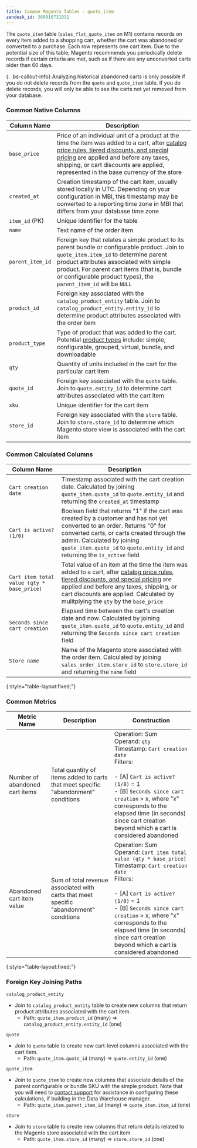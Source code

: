 ```yaml
---
title: Common Magento Tables - quote_item
zendesk_id: 360016731031
---
```


The `quote_item` table (`sales_flat_quote_item` on M1) contains records on every item added to a shopping cart, whether the cart was abandoned or converted to a purchase. Each row represents one cart item. Due to the potential size of this table, Magento recommends you periodically delete records if certain criteria are met, such as if there are any unconverted carts older than 60 days.

{: .bs-callout-info}
Analyzing historical abandoned carts is only possible if you do not delete records from the `quote` and `quote_item` table. If you do delete records, you will only be able to see the carts not yet removed from your database.

### Common Native Columns

|**Column Name**|**Description**|
|---|---|
|`base_price`|Price of an individual unit of a product at the time the item was added to a cart, after [catalog price rules, tiered discounts, and special pricing](https://docs.magento.com/m2/ce/user_guide/catalog/pricing-advanced.html) are applied and before any taxes, shipping, or cart discounts are applied, represented in the base currency of the store|
|`created_at`|Creation timestamp of the cart item, usually stored locally in UTC. Depending on your configuration in MBI, this timestamp may be converted to a reporting time zone in MBI that differs from your database time zone|
|`item_id` (PK)|Unique identifier for the table|
|`name`|Text name of the order item|
|`parent_item_id`|Foreign key that relates a simple product to its parent bundle or configurable product. Join to `quote_item.item_id` to determine parent product attributes associated with simple product. For parent cart items (that is, bundle or configurable product types), the `parent_item_id` will be `NULL`|
|`product_id`|Foreign key associated with the `catalog_product_entity` table. Join to `catalog_product_entity.entity_id` to determine product attributes associated with the order item|
|`product_type`|Type of product that was added to the cart. Potential [product types](https://docs.magento.com/m2/ce/user_guide/catalog/product-types.html) include: simple, configurable, grouped, virtual, bundle, and downloadable|
|`qty`|Quantity of units included in the cart for the particular cart item|
|`quote_id`|Foreign key associated with the `quote` table. Join to `quote.entity_id` to determine cart attributes associated with the cart item|
|`sku`|Unique identifier for the cart item|
|`store_id`|Foreign key associated with the `store` table. Join to `store.store_id` to determine which Magento store view is associated with the cart item|

### Common Calculated Columns

|**Column Name**|**Description**|
|---|---|
|`Cart creation date`|Timestamp associated with the cart creation date. Calculated by joining `quote_item.quote_id` to `quote.entity_id` and returning the `created_at` timestamp|
|`Cart is active? (1/0)`|Boolean field that returns "1" if the cart was created by a customer and has not yet converted to an order. Returns "0" for converted carts, or carts created through the admin. Calculated by joining `quote_item.quote_id` to `quote.entity_id` and returning the `is_active` field|
|`Cart item total value (qty * base_price)`|Total value of an item at the time the item was added to a cart, after [catalog price rules, tiered discounts, and special pricing](https://docs.magento.com/m2/ce/user_guide/catalog/pricing-advanced.html) are applied and before any taxes, shipping, or cart discounts are applied. Calculated by mulitplying the `qty` by the `base_price`
|`Seconds since cart creation`|Elapsed time between the cart's creation date and now. Calculated by joining `quote_item.quote_id` to `quote.entity_id` and returning the `Seconds since cart creation` field|
|`Store name`|Name of the Magento store associated with the order item. Calculated by joining `sales_order_item.store_id` to `store.store_id` and returning the `name` field|
{:style="table-layout:fixed;"}

### Common Metrics

|**Metric Name**|**Description**|**Construction**|
|---|---|---|
|Number of abandoned cart items|Total quantity of items added to carts that meet specific "abandonment" conditions|Operation: Sum<br/>Operand: `qty`<br/>Timestamp: `Cart creation date`<br>Filters:<br><br>- \[A\] `Cart is active? (1/0)` = 1<br>- \[B\] `Seconds since cart creation` > x, where "x" corresponds to the elapsed time (in seconds) since cart creation beyond which a cart is considered abandoned|
|Abandoned cart item value|Sum of total revenue associated with carts that meet specific "abandonment" conditions|Operation: Sum<br>Operand: `Cart item total value (qty * base_price)`<br>Timestamp: `Cart creation date`<br>Filters:<br><br>- \[A\] `Cart is active? (1/0)` = 1<br>- \[B\] `Seconds since cart creation` > x, where "x" corresponds to the elapsed time (in seconds) since cart creation beyond which a cart is considered abandoned|
{:style="table-layout:fixed;"}

### Foreign Key Joining Paths

`catalog_product_entity`

*  Join to `catalog_product_entity` table to create new columns that return product attributes associated with the cart item.
   *  Path: `quote_item.product_id` (many) => `catalog_product_entity.entity_id` (one)

`quote`

*  Join to `quote` table to create new cart-level columns associated with the cart item.
   *  Path: `quote_item.quote_id` (many) => `quote.entity_id` (one)

`quote_item`

*  Join to `quote_item` to create new columns that associate details of the parent configurable or bundle SKU with the simple product. Note that you will need to [contact support](https://support.magento.com/hc/en-us/articles/360019088251) for assistance in configuring these calculations, if building in the Data Warehouse manager.
   *  Path: `quote_item.parent_item_id` (many) => `quote_item.item_id` (one)

`store`

*  Join to `store` table to create new columns that return details related to the Magento store associated with the cart item.
   *  Path: `quote_item.store_id` (many) => `store.store_id` (one)
